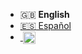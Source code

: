 * :uk: **English**
* [:es: Español](/es/)
* <a href="https://t.me/satcom_radio">&nbsp;<img src="https://upload.wikimedia.org/wikipedia/commons/8/83/Telegram_2019_Logo.svg" height="20" style="vertical-align: middle;" /></a>
